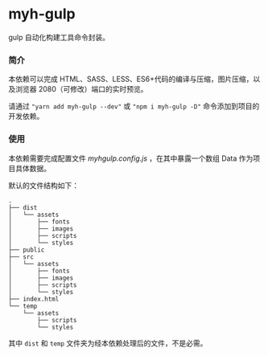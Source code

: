# myh-gulp

gulp 自动化构建工具命令封装。

### 简介

本依赖可以完成 HTML、SASS、LESS、ES6+代码的编译与压缩，图片压缩，以及浏览器 2080（可修改）端口的实时预览。

请通过 `"yarn add myh-gulp --dev"` 或 `"npm i myh-gulp -D"` 命令添加到项目的开发依赖。

### 使用

本依赖需要完成配置文件 _myhgulp.config.js_ ，在其中暴露一个数组 Data 作为项目具体数据。

默认的文件结构如下：

```
.
├── dist
│   └── assets
│       ├── fonts
│       ├── images
│       ├── scripts
│       └── styles
├── public
├── src
│   └── assets
│       ├── fonts
│       ├── images
│       ├── scripts
│       └── styles
├── index.html
└── temp
    └── assets
        ├── scripts
        └── styles
```

其中 `dist` 和 `temp` 文件夹为经本依赖处理后的文件，不是必需。
